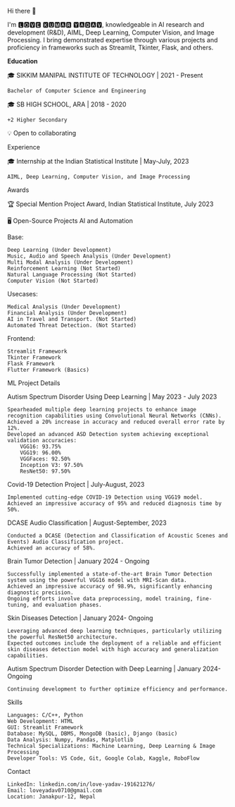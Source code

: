 Hi there 👋

I'm 🅻🅾🆅🅴 🅺🆄🅼🅰🆁 🆈🅰🅳🅰🆅, knowledgeable in AI research and development (R&D), AIML, Deep Learning, Computer Vision, and Image Processing. I bring demonstrated expertise through various projects and proficiency in frameworks such as Streamlit, Tkinter, Flask, and others.


**Education**

🎓 SIKKIM MANIPAL INSTITUTE OF TECHNOLOGY | 2021 - Present

    Bachelor of Computer Science and Engineering

🎓 SB HIGH SCHOOL, ARA | 2018 - 2020

    +2 Higher Secondary

💡 Open to collaborating

Experience

🎓 Internship at the Indian Statistical Institute | May-July, 2023

    AIML, Deep Learning, Computer Vision, and Image Processing
    
Awards

🏆 Special Mention Project Award, Indian Statistical Institute, July 2023
      

🖥️ Open-Source Projects
AI and Automation

Base:

    Deep Learning (Under Development)
    Music, Audio and Speech Analysis (Under Development)
    Multi Modal Analysis (Under Development)
    Reinforcement Learning (Not Started)
    Natural Language Processing (Not Started)
    Computer Vision (Not Started)

Usecases:

    Medical Analysis (Under Development)
    Financial Analysis (Under Development)
    AI in Travel and Transport. (Not Started)
    Automated Threat Detection. (Not Started)

Frontend:

    Streamlit Framework
    Tkinter Framework
    Flask Framework
    Flutter Framework (Basics)

ML Project Details

Autism Spectrum Disorder Using Deep Learning | May 2023 - July 2023

    Spearheaded multiple deep learning projects to enhance image recognition capabilities using Convolutional Neural Networks (CNNs).
    Achieved a 20% increase in accuracy and reduced overall error rate by 12%.
    Developed an advanced ASD Detection system achieving exceptional validation accuracies:
        VGG16: 93.75%
        VGG19: 96.00%
        VGGFaces: 92.50%
        Inception V3: 97.50%
        ResNet50: 97.50%

Covid-19 Detection Project | July-August, 2023

    Implemented cutting-edge COVID-19 Detection using VGG19 model.
    Achieved an impressive accuracy of 95% and reduced diagnosis time by 50%.

DCASE Audio Classification | August-September, 2023

    Conducted a DCASE (Detection and Classification of Acoustic Scenes and Events) Audio Classification project.
    Achieved an accuracy of 58%.

Brain Tumor Detection | January 2024 - Ongoing

    Successfully implemented a state-of-the-art Brain Tumor Detection system using the powerful VGG16 model with MRI-Scan data.
    Achieved an impressive accuracy of 98.9%, significantly enhancing diagnostic precision.
    Ongoing efforts involve data preprocessing, model training, fine-tuning, and evaluation phases.

Skin Diseases Detection | January 2024- Ongoing

    Leveraging advanced deep learning techniques, particularly utilizing the powerful ResNet50 architecture.
    Expected outcomes include the deployment of a reliable and efficient skin diseases detection model with high accuracy and generalization capabilities.

Autism Spectrum Disorder Detection with Deep Learning | January 2024- Ongoing

    Continuing development to further optimize efficiency and performance.

Skills

    Languages: C/C++, Python
    Web Development: HTML
    GUI: Streamlit Framework
    Database: MySQL, DBMS, MongoDB (basic), Django (basic)
    Data Analysis: Numpy, Pandas, Matplotlib
    Technical Specializations: Machine Learning, Deep Learning & Image Processing
    Developer Tools: VS Code, Git, Google Colab, Kaggle, RoboFlow

Contact

    LinkedIn: linkedin.com/in/love-yadav-191621276/
    Email: loveyadav0710@gmail.com
    Location: Janakpur-12, Nepal


